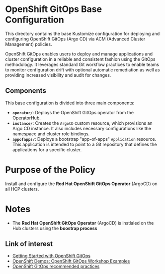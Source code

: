 # OpenShift GitOps Base Configuration

This directory contains the base Kustomize configuration for deploying and configuring OpenShift GitOps (Argo CD) via ACM (Advanced Cluster Management) policies.

OpenShift GitOps enables users to deploy and manage applications and cluster configuration in a reliable and consistent fashion using the GitOps methodology. It leverages standard Git workflow practices to enable teams to monitor configuration drift with optional automatic remediation as well as providing increased visibility and audit for changes.

## Components

This base configuration is divided into three main components:

*   **`operator/`**: Deploys the OpenShift GitOps operator from the OperatorHub.
*   **`instance/`**: Creates the `ArgoCD` custom resource, which provisions an Argo CD instance. It also includes necessary configurations like the namespace and cluster role bindings.
*   **`appofapps/`**: Deploys a bootstrap "app-of-apps" `Application` resource. This application is intended to point to a Git repository that defines the applications for a specific cluster.

# Purpose of the Policy

Install and configure the **Red Hat OpenShift GitOps Operator** (ArgoCD) on all HCP clusters.

# Notes
- The **Red Hat OpenShift GitOps Operator** (ArgoCD)  is instlaled on the Hub clusters using the **boostrap process**

## Link of interest 
* [Getting Started with OpenShift GitOps](https://developers.redhat.com/blog/2025/05/28/getting-started-openshift-gitops#)
* [OpenShift Demos: OpenShift GitOps Workshop Examples](https://github.com/OpenShiftDemos/openshift-gitops-workshop/tree/main/content/modules/ROOT/examples)
* [OpenShift GitOps recommended practices](https://developers.redhat.com/blog/2025/03/05/openshift-gitops-recommended-practices#)
 
